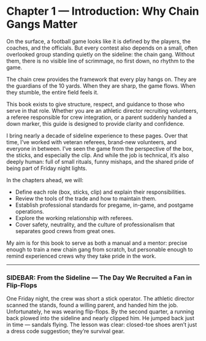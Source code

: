 # Chapter 1 — Introduction: Why Chain Gangs Matter

On the surface, a football game looks like it is defined by the players, the 
coaches, and the officials. But every contest also depends on a small, often 
overlooked group standing quietly on the sideline: the chain gang. Without 
them, there is no visible line of scrimmage, no first down, no rhythm to the 
game.  

The chain crew provides the framework that every play hangs on. They are the 
guardians of the 10 yards. When they are sharp, the game flows. When they 
stumble, the entire field feels it.  

This book exists to give structure, respect, and guidance to those who serve 
in that role. Whether you are an athletic director recruiting volunteers, a 
referee responsible for crew integration, or a parent suddenly handed a down 
marker, this guide is designed to provide clarity and confidence.  

I bring nearly a decade of sideline experience to these pages. Over that time, 
I’ve worked with veteran referees, brand-new volunteers, and everyone in 
between. I’ve seen the game from the perspective of the box, the sticks, and 
especially the clip. And while the job is technical, it’s also deeply human: 
full of small rituals, funny mishaps, and the shared pride of being part of 
Friday night lights.  

In the chapters ahead, we will:  

- Define each role (box, sticks, clip) and explain their responsibilities.  
- Review the tools of the trade and how to maintain them.  
- Establish professional standards for pregame, in-game, and postgame operations.  
- Explore the working relationship with referees.  
- Cover safety, neutrality, and the culture of professionalism that separates 
  good crews from great ones.  

My aim is for this book to serve as both a manual and a mentor: precise enough 
to train a new chain gang from scratch, but personable enough to remind 
experienced crews why they take pride in the work.  

---

### SIDEBAR: From the Sideline — The Day We Recruited a Fan in Flip-Flops

One Friday night, the crew was short a stick operator. The athletic director 
scanned the stands, found a willing parent, and handed him the job. 
Unfortunately, he was wearing flip-flops. By the second quarter, a running 
back plowed into the sideline and nearly clipped him. He jumped back just in 
time — sandals flying. The lesson was clear: closed-toe shoes aren’t just a 
dress code suggestion; they’re survival gear.  

<!-- end-sidebar -->
